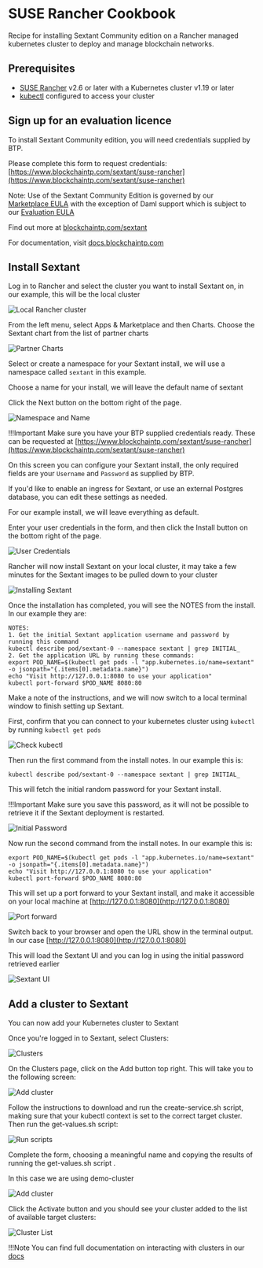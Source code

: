 # SUSE Rancher Cookbook

Recipe for installing
Sextant Community edition on a Rancher managed kubernetes cluster to deploy
and manage blockchain networks.

## Prerequisites

* [SUSE Rancher](https://www.suse.com/products/suse-rancher/) v2.6 or later with a Kubernetes cluster v1.19 or later
* [kubectl](https://kubernetes.io/docs/tasks/tools/#kubectl) configured to access your cluster

## Sign up for an evaluation licence

To install Sextant Community edition, you will need credentials
supplied by BTP.

Please complete this form to request credentials: [https://www.blockchaintp.com/sextant/suse-rancher](https://www.blockchaintp.com/sextant/suse-rancher)

Note:
Use of the Sextant Community Edition is governed by our [Marketplace EULA](https://sextant-resources.s3.amazonaws.com/agreements/Blockchain+Technology+Partners+Limited+(Marketplace)+End+User+License+Agreement.pdf)
with the exception of Daml support which is subject to our [Evaluation EULA](https://sextant-resources.s3.amazonaws.com/agreements/Blockchain+Technology+Partners+Limited+(Evaluation)+End+User+License+Agreement.pdf)

Find out more at [blockchaintp.com/sextant](https://www.blockchaintp.com/sextant)

For documentation, visit [docs.blockchaintp.com](https://docs.blockchaintp.com)

## Install Sextant

Log in to Rancher and select the cluster you want to install Sextant on,
in our example, this will be the local cluster

![Local Rancher cluster](../images/rancher/local-cluster.png)

From the left menu, select Apps & Marketplace and then Charts.
Choose the Sextant chart from the list of partner charts

![Partner Charts](../images/rancher/partner-charts.png)

Select or create a namespace for your Sextant install, we will use a
namespace called `sextant` in this example.

Choose a name for your install, we will leave the default name of sextant

Click the Next button on the bottom right of the page.

![Namespace and Name](../images/rancher/install-metadata.png)

!!!Important
    Make sure you have your BTP supplied credentials ready. These can be
    requested at [https://www.blockchaintp.com/sextant/suse-rancher](https://www.blockchaintp.com/sextant/suse-rancher)

On this screen you can configure your Sextant install, the only required fields
are your `Username` and `Password` as supplied by BTP.

If you'd like to enable an ingress for Sextant, or use an external
Postgres database, you can edit these settings as needed.

For our example install, we will leave everything as default.

Enter your user credentials in the form, and then click the Install button
on the bottom right of the page.

![User Credentials](../images/rancher/user-credentials.png)

Rancher will now install Sextant on your local cluster, it may take a few
minutes for the Sextant images to be pulled down to your cluster

![Installing Sextant](../images/rancher/installing-sextant.png)

Once the installation has completed, you will see the NOTES from the install.
In our example they are:

```
NOTES:
1. Get the initial Sextant application username and password by running this command
kubectl describe pod/sextant-0 --namespace sextant | grep INITIAL_
2. Get the application URL by running these commands:
export POD_NAME=$(kubectl get pods -l "app.kubernetes.io/name=sextant" -o jsonpath="{.items[0].metadata.name}")
echo "Visit http://127.0.0.1:8080 to use your application"
kubectl port-forward $POD_NAME 8080:80

```

Make a note of the instructions, and we will now switch to a local terminal
window to finish setting up Sextant.

First, confirm that you can connect to your kubernetes cluster using
`kubectl` by running `kubectl get pods`

![Check kubectl](../images/rancher/check-kubectl.png)

Then run the first command from the install notes. In our example this is:

```
kubectl describe pod/sextant-0 --namespace sextant | grep INITIAL_

```

This will fetch the initial random password for your Sextant install.

!!!Important
    Make sure you save this password, as it will not be possible to retrieve
    it if the Sextant deployment is restarted.

![Initial Password](../images/rancher/initial-password.png)

Now run the second command from the install notes. In our example this is:

```
export POD_NAME=$(kubectl get pods -l "app.kubernetes.io/name=sextant" -o jsonpath="{.items[0].metadata.name}")
echo "Visit http://127.0.0.1:8080 to use your application"
kubectl port-forward $POD_NAME 8080:80

```

This will set up a port forward to your Sextant install, and make it accessible
on your local machine at [http://127.0.0.1:8080](http://127.0.0.1:8080)

![Port forward](../images/rancher/port-forward.png)

Switch back to your browser and open the URL show in the terminal output. In
our case [http://127.0.0.1:8080](http://127.0.0.1:8080)

This will load the Sextant UI and you can log in using the initial password
retrieved earlier

![Sextant UI](../images/rancher/sextant-ui.png)

## Add a cluster to Sextant

You can now add your Kubernetes cluster to Sextant

Once you're logged in to Sextant, select Clusters:

![Clusters](../images/rancher/no-clusters.png)

On the Clusters page, click on the Add button top right. This will take you to
the following screen:

![Add cluster](../images/rancher/add-cluster.png)

Follow the instructions to download and run the create-service.sh script,
making sure that your kubectl context is set to the correct target cluster.
Then run the get-values.sh script:

![Run scripts](../images/rancher/get-values.png)

Complete the form, choosing a meaningful name and copying the results of
running the get-values.sh script    .

In this case we are using demo-cluster

![Add cluster](../images/rancher/cluster-values.png)

Click the Activate button and you should see your cluster added to the list of
available target clusters:

![Cluster List](../images/rancher/cluster-list.png)

!!!Note
    You can find full documentation on interacting with clusters in our [docs](https://docs.blockchaintp.com/en/latest/sextant/clusters/management/)
